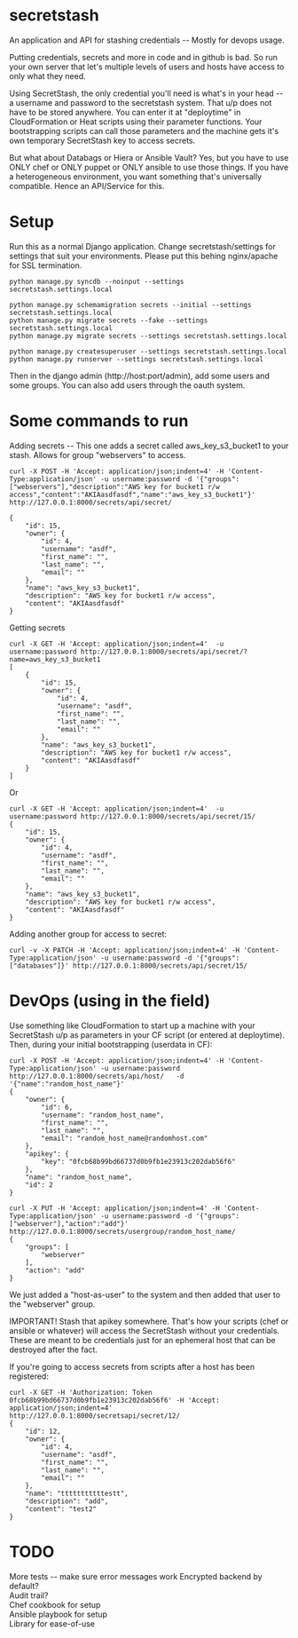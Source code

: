 secretstash
===========

An application and API for stashing credentials -- Mostly for devops usage.  

Putting credentials, secrets and more in code and in github is bad. So run your own server that let's multiple levels of users and hosts have access to only what they need. 

Using SecretStash, the only credential you'll need is what's in your head -- a username and password to the secretstash system. That u/p does not have to be stored anywhere. You can enter it at "deploytime" in CloudFormation or Heat scripts using their parameter functions. Your bootstrapping scripts can call those parameters and the machine gets it's own temporary SecretStash key to access secrets.  

But what about Databags or Hiera or Ansible Vault? Yes, but you have to use ONLY chef or ONLY puppet or ONLY ansible to use those things. If you have a heterogeneous environment, you want something that's universally compatible. Hence an API/Service for this.


Setup
=========
Run this as a normal Django application. Change secretstash/settings for settings that suit your environments.  Please put this behing nginx/apache for SSL termination.   


```
python manage.py syncdb --noinput --settings secretstash.settings.local

python manage.py schemamigration secrets --initial --settings secretstash.settings.local
python manage.py migrate secrets --fake --settings secretstash.settings.local
python manage.py migrate secrets --settings secretstash.settings.local

python manage.py createsuperuser --settings secretstash.settings.local
python manage.py runserver --settings secretstash.settings.local
```

Then in the django admin (http://host:port/admin), add some users and some groups. You can also add users through the oauth system.

Some commands to run
===========
Adding secrets -- This one adds a secret called aws_key_s3_bucket1 to your stash. Allows for group "webservers" to access.  

```
curl -X POST -H 'Accept: application/json;indent=4' -H 'Content-Type:application/json' -u username:password -d '{"groups":["webservers"],"description":"AWS key for bucket1 r/w access","content":"AKIAasdfasdf","name":"aws_key_s3_bucket1"}' http://127.0.0.1:8000/secrets/api/secret/

{
    "id": 15, 
    "owner": {
        "id": 4, 
        "username": "asdf", 
        "first_name": "", 
        "last_name": "", 
        "email": ""
    }, 
    "name": "aws_key_s3_bucket1", 
    "description": "AWS key for bucket1 r/w access", 
    "content": "AKIAasdfasdf"
}
```

Getting secrets
```
curl -X GET -H 'Accept: application/json;indent=4'  -u username:password http://127.0.0.1:8000/secrets/api/secret/?name=aws_key_s3_bucket1
[
    {
        "id": 15, 
        "owner": {
            "id": 4, 
            "username": "asdf", 
            "first_name": "", 
            "last_name": "", 
            "email": ""
        }, 
        "name": "aws_key_s3_bucket1", 
        "description": "AWS key for bucket1 r/w access", 
        "content": "AKIAasdfasdf"
    }
]
```

Or  

```
curl -X GET -H 'Accept: application/json;indent=4'  -u username:password http://127.0.0.1:8000/secrets/api/secret/15/                     
{
    "id": 15, 
    "owner": {
        "id": 4, 
        "username": "asdf", 
        "first_name": "", 
        "last_name": "", 
        "email": ""
    }, 
    "name": "aws_key_s3_bucket1", 
    "description": "AWS key for bucket1 r/w access", 
    "content": "AKIAasdfasdf"
}
```

Adding another group for access to secret:
```
curl -v -X PATCH -H 'Accept: application/json;indent=4' -H 'Content-Type:application/json' -u username:password -d '{"groups":["databases"]}' http://127.0.0.1:8000/secrets/api/secret/15/
```

DevOps (using in the field)
=============
Use something like CloudFormation to start up a machine with your SecretStash u/p as parameters in your CF script (or entered at deploytime). Then, during your initial bootstrapping (userdata in CF):
```
curl -X POST -H 'Accept: application/json;indent=4' -H 'Content-Type:application/json' -u username:password http://127.0.0.1:8000/secrets/api/host/   -d '{"name":"random_host_name"}'
{
    "owner": {
        "id": 6, 
        "username": "random_host_name", 
        "first_name": "", 
        "last_name": "", 
        "email": "random_host_name@randomhost.com"
    }, 
    "apikey": {
        "key": "0fcb68b99bd66737d0b9fb1e23913c202dab56f6"
    }, 
    "name": "random_host_name", 
    "id": 2
}

curl -X PUT -H 'Accept: application/json;indent=4' -H 'Content-Type:application/json' -u username:password -d '{"groups":["webserver"],"action":"add"}' http://127.0.0.1:8000/secrets/usergroup/random_host_name/
{
    "groups": [
        "webserver"
    ], 
    "action": "add"
}
```
We just added a "host-as-user" to the system and then added that user to the "webserver" group.  

IMPORTANT! Stash that apikey somewhere. That's how your scripts (chef or ansible or whatever) will access the SecretStash without your credentials. These are meant to be credentials just for an ephemeral host that can be destroyed after the fact.  

If you're going to access secrets from scripts after a host has been registered:  
```
curl -X GET -H 'Authorization: Token 0fcb68b99bd66737d0b9fb1e23913c202dab56f6' -H 'Accept: application/json;indent=4'  http://127.0.0.1:8000/secretsapi/secret/12/
{
    "id": 12, 
    "owner": {
        "id": 4, 
        "username": "asdf", 
        "first_name": "", 
        "last_name": "", 
        "email": ""
    }, 
    "name": "tttttttttttestt", 
    "description": "add", 
    "content": "test2"
}
```

TODO
============
More tests -- make sure error messages work
Encrypted backend by default?  
Audit trail?  
Chef cookbook for setup  
Ansible playbook for setup  
Library for ease-of-use

